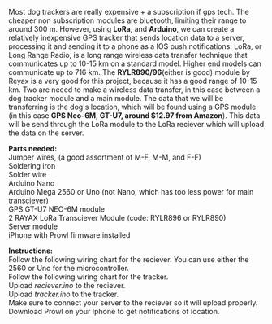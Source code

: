  
 Most dog trackers are really expensive + a subscription if gps tech. The cheaper non subscription modules are bluetooth, limiting their range to around 300 m. However, using **LoRa**, and **Arduino**, we can create a relatively inexpensive GPS tracker that sends location data to a server, processing it and sending it to a phone as a IOS push notifications. LoRa, or Long Range Radio, is a long range wireless data transfer technique that communicates up to 10-15 km on a standard model. Higher end models can communicate up to 716 km. The **RYLR890/96**(either is good) module by Reyax is a very good for this project, because it has a good range of 10-15 km. Two are neeed to make a wireless data transfer, in this case between a dog tracker module and a main module. The data that we will be transferring is the dog's location, which will be found using a GPS module (in this case **GPS Neo-6M, GT-U7, around $12.97 from Amazon**). This data will be send through the LoRa module to the LoRa reciever which will upload the data on the server. 

**Parts needed:**\
Jumper wires, (a good assortment of M-F, M-M, and F-F)\
Soldering iron\
Solder wire\
Arduino Nano\
Arduino Mega 2560 or Uno (not Nano, which has too less power for main transciever)\
GPS GT-U7 NEO-6M module\
2 RAYAX LoRa Transciever Module (code: RYLR896 or RYLR890)\
Server module\
iPhone with Prowl firmware installed

**Instructions:**\
Follow the following wiring chart for the reciever. You can use either the 2560 or Uno for the microcontroller.\
Follow the following wiring chart for the tracker. \
Upload _reciever.ino_ to the reciever.\
Upload _tracker.ino_ to the tracker.\
Make sure to connect your server to the reciever so it will upload properly.\
Download Prowl on your Iphone to get notifications of location.
